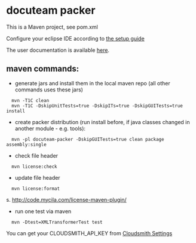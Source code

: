 # docuteam packer

This is a Maven project, see pom.xml

Configure your eclipse IDE according to [the setup guide](build-tools/README.md)

The user documentation is available [here](https://docs.docuteam.ch/).

## maven commands:

- generate jars and install them in the local maven repo (all other commands uses these jars)

```
  mvn -T1C clean
  mvn -T1C -DskipUnitTests=true -DskipITs=true -DskipGUITests=true install
```

- create packer distribution (run install before, if java classes changed in another module - e.g. tools):

```
  mvn -pl docuteam-packer -DskipGUITests=true clean package assembly:single
```

- check file header

```
  mvn license:check
```

- update file header

```
  mvn license:format
```

s. http://code.mycila.com/license-maven-plugin/

- run one test via maven

```
  mvn -Dtest=XMLTransformerTest test
```

You can get your CLOUDSMITH_API_KEY from [Cloudsmith Settings](https://cloudsmith.io/user/settings/api/)

